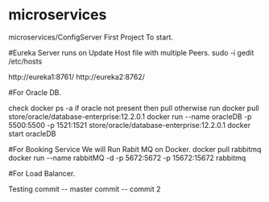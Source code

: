# microservices
microservices/ConfigServer First Project To start.

#Eureka Server runs on 
Update Host file with multiple Peers.
sudo -i gedit /etc/hosts

http://eureka1:8761/
http://eureka2:8762/

#For Oracle DB.

check docker ps -a if oracle not present then pull otherwise run
docker pull store/oracle/database-enterprise:12.2.0.1
docker run --name oracleDB -p 5500:5500 -p 1521:1521 store/oracle/database-enterprise:12.2.0.1
docker start oracleDB


#For Booking Service We will Run Rabit MQ on Docker.
docker pull rabbitmq
docker run --name rabbitMQ -d -p 5672:5672 -p 15672:15672 rabbitmq

#For Load Balancer.

Testing commit -- master commit -- commit 2